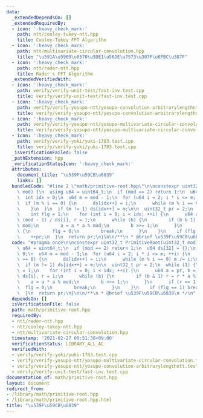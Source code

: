 ```yaml
---
data:
  _extendedDependsOn: []
  _extendedRequiredBy:
  - icon: ':heavy_check_mark:'
    path: ntt/cooley-tukey-ntt.hpp
    title: Cooley-Tukey FFT Algorithm
  - icon: ':heavy_check_mark:'
    path: ntt/multivariate-circular-convolution.hpp
    title: "\u591A\u5909\u6570\u5DE1\u56DE\u7573\u307F\u8FBC\u307F"
  - icon: ':heavy_check_mark:'
    path: ntt/rader-ntt.hpp
    title: Rader's FFT Algorithm
  _extendedVerifiedWith:
  - icon: ':heavy_check_mark:'
    path: verify/verify-unit-test/fast-inv.test.cpp
    title: verify/verify-unit-test/fast-inv.test.cpp
  - icon: ':heavy_check_mark:'
    path: verify/verify-yosupo-ntt/yosupo-convolution-arbitrarylengthntt.test.cpp
    title: verify/verify-yosupo-ntt/yosupo-convolution-arbitrarylengthntt.test.cpp
  - icon: ':heavy_check_mark:'
    path: verify/verify-yosupo-ntt/yosupo-multivariate-circular-convolution.test.cpp
    title: verify/verify-yosupo-ntt/yosupo-multivariate-circular-convolution.test.cpp
  - icon: ':heavy_check_mark:'
    path: verify/verify-yuki/yuki-1783.test.cpp
    title: verify/verify-yuki/yuki-1783.test.cpp
  _isVerificationFailed: false
  _pathExtension: hpp
  _verificationStatusIcon: ':heavy_check_mark:'
  attributes:
    document_title: "\u539F\u59CB\u6839"
    links: []
  bundledCode: "#line 2 \"math/primitive-root.hpp\"\n\nconstexpr uint32_t PrimitiveRoot(uint32_t\
    \ mod) {\n  using u64 = uint64_t;\n  if (mod == 2) return 1;\n  u64 ds[32] = {};\n\
    \  int idx = 0;\n  u64 m = mod - 1;\n  for (u64 i = 2; i * i <= m; ++i) {\n  \
    \  if (m % i == 0) {\n      ds[idx++] = i;\n      while (m % i == 0) m /= i;\n\
    \    }\n  }\n  if (m != 1) ds[idx++] = m;\n\n  uint32_t pr = 2;\n  while (1) {\n\
    \    int flg = 1;\n    for (int i = 0; i < idx; ++i) {\n      u64 a = pr, b =\
    \ (mod - 1) / ds[i], r = 1;\n      while (b) {\n        if (b & 1) r = r * a %\
    \ mod;\n        a = a * a % mod;\n        b >>= 1;\n      }\n      if (r == 1)\
    \ {\n        flg = 0;\n        break;\n      }\n    }\n    if (flg == 1) break;\n\
    \    ++pr;\n  }\n  return pr;\n}\n\n/**\n * @brief \u539F\u59CB\u6839\n */\n"
  code: "#pragma once\n\nconstexpr uint32_t PrimitiveRoot(uint32_t mod) {\n  using\
    \ u64 = uint64_t;\n  if (mod == 2) return 1;\n  u64 ds[32] = {};\n  int idx =\
    \ 0;\n  u64 m = mod - 1;\n  for (u64 i = 2; i * i <= m; ++i) {\n    if (m % i\
    \ == 0) {\n      ds[idx++] = i;\n      while (m % i == 0) m /= i;\n    }\n  }\n\
    \  if (m != 1) ds[idx++] = m;\n\n  uint32_t pr = 2;\n  while (1) {\n    int flg\
    \ = 1;\n    for (int i = 0; i < idx; ++i) {\n      u64 a = pr, b = (mod - 1) /\
    \ ds[i], r = 1;\n      while (b) {\n        if (b & 1) r = r * a % mod;\n    \
    \    a = a * a % mod;\n        b >>= 1;\n      }\n      if (r == 1) {\n      \
    \  flg = 0;\n        break;\n      }\n    }\n    if (flg == 1) break;\n    ++pr;\n\
    \  }\n  return pr;\n}\n\n/**\n * @brief \u539F\u59CB\u6839\n */\n"
  dependsOn: []
  isVerificationFile: false
  path: math/primitive-root.hpp
  requiredBy:
  - ntt/rader-ntt.hpp
  - ntt/cooley-tukey-ntt.hpp
  - ntt/multivariate-circular-convolution.hpp
  timestamp: '2021-02-27 00:51:38+09:00'
  verificationStatus: LIBRARY_ALL_AC
  verifiedWith:
  - verify/verify-yuki/yuki-1783.test.cpp
  - verify/verify-yosupo-ntt/yosupo-multivariate-circular-convolution.test.cpp
  - verify/verify-yosupo-ntt/yosupo-convolution-arbitrarylengthntt.test.cpp
  - verify/verify-unit-test/fast-inv.test.cpp
documentation_of: math/primitive-root.hpp
layout: document
redirect_from:
- /library/math/primitive-root.hpp
- /library/math/primitive-root.hpp.html
title: "\u539F\u59CB\u6839"
---
```

